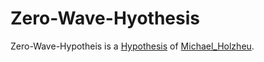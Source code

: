 # Zero-Wave-Hyothesis

Zero-Wave-Hypotheis is a [Hypothesis](600028.md) of [Michael_Holzheu](0.md).
